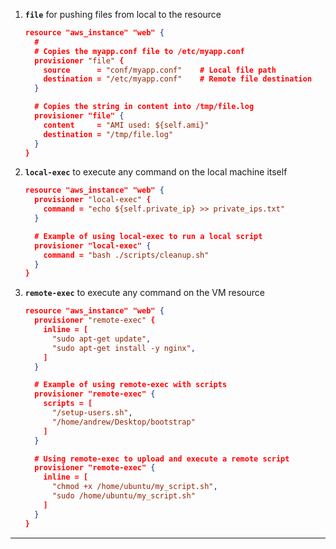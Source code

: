 1. **`file`** for pushing files from local to the resource

   ```json
   resource "aws_instance" "web" {
     #
     # Copies the myapp.conf file to /etc/myapp.conf
     provisioner "file" {
       source      = "conf/myapp.conf"    # Local file path
       destination = "/etc/myapp.conf"    # Remote file destination
     }

     # Copies the string in content into /tmp/file.log
     provisioner "file" {
       content     = "AMI used: ${self.ami}"
       destination = "/tmp/file.log"
     }
   }
   ```

2. **`local-exec`** to execute any command on the local machine itself

   ```json
   resource "aws_instance" "web" {
     provisioner "local-exec" {
       command = "echo ${self.private_ip} >> private_ips.txt"
     }

     # Example of using local-exec to run a local script
     provisioner "local-exec" {
       command = "bash ./scripts/cleanup.sh"
     }
   }
   ```

3. **`remote-exec`** to execute any command on the VM resource

   ```json
   resource "aws_instance" "web" {
     provisioner "remote-exec" {
       inline = [
         "sudo apt-get update",
         "sudo apt-get install -y nginx",
       ]
     }

     # Example of using remote-exec with scripts
     provisioner "remote-exec" {
       scripts = [
         "/setup-users.sh",
         "/home/andrew/Desktop/bootstrap"
       ]
     }

     # Using remote-exec to upload and execute a remote script
     provisioner "remote-exec" {
       inline = [
         "chmod +x /home/ubuntu/my_script.sh",
         "sudo /home/ubuntu/my_script.sh"
       ]
     }
   }
   ```
---